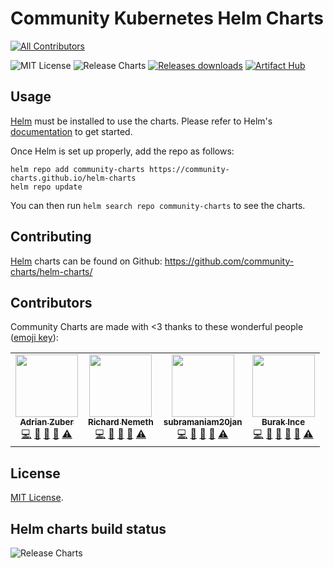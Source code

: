 # Community Kubernetes Helm Charts
<!-- ALL-CONTRIBUTORS-BADGE:START - Do not remove or modify this section -->
[![All Contributors](https://img.shields.io/badge/all_contributors-4-orange.svg?style=flat-square)](#contributors-)
<!-- ALL-CONTRIBUTORS-BADGE:END -->

![MIT License](https://img.shields.io/github/license/community-charts/helm-charts) ![Release Charts](https://github.com/community-charts/helm-charts/workflows/Release%20Charts/badge.svg?branch=main) [![Releases downloads](https://img.shields.io/github/downloads/community-charts/helm-charts/total.svg)](https://github.com/community-charts/helm-charts/releases) [![Artifact Hub](https://img.shields.io/endpoint?url=https://artifacthub.io/badge/repository/community-charts)](https://artifacthub.io/packages/search?repo=community-charts)

## Usage

[Helm](https://helm.sh) must be installed to use the charts.
Please refer to Helm's [documentation](https://helm.sh/docs/) to get started.

Once Helm is set up properly, add the repo as follows:

```console
helm repo add community-charts https://community-charts.github.io/helm-charts
helm repo update
```

You can then run `helm search repo community-charts` to see the charts.

## Contributing

[Helm](https://helm.sh) charts can be found on Github: <https://github.com/community-charts/helm-charts/>

## Contributors

Community Charts are made with <3 thanks to these wonderful people
([emoji key](https://allcontributors.org/docs/en/emoji-key#table)):

<!-- ALL-CONTRIBUTORS-LIST:START - Do not remove or modify this section -->
<!-- prettier-ignore-start -->
<!-- markdownlint-disable -->
<table>
  <tr>
    <td align="center"><a href="https://github.com/xadrianzetx"><img src="https://avatars.githubusercontent.com/u/37713008?v=4?s=100" width="100px;" alt=""/><br /><sub><b>Adrian Zuber</b></sub></a><br /><a href="https://github.com/community-charts/helm-charts/commits?author=xadrianzetx" title="Code">💻</a> <a href="https://github.com/community-charts/helm-charts/commits?author=xadrianzetx" title="Documentation">📖</a> <a href="https://github.com/community-charts/helm-charts/issues?q=author%3Axadrianzetx" title="Bug reports">🐛</a> <a href="#ideas-xadrianzetx" title="Ideas, Planning, & Feedback">🤔</a> <a href="https://github.com/community-charts/helm-charts/commits?author=xadrianzetx" title="Tests">⚠️</a></td>
    <td align="center"><a href="https://github.com/ryshoooo"><img src="https://avatars.githubusercontent.com/u/12965813?v=4?s=100" width="100px;" alt=""/><br /><sub><b>Richard Nemeth</b></sub></a><br /><a href="https://github.com/community-charts/helm-charts/commits?author=ryshoooo" title="Code">💻</a> <a href="https://github.com/community-charts/helm-charts/commits?author=ryshoooo" title="Documentation">📖</a> <a href="https://github.com/community-charts/helm-charts/issues?q=author%3Aryshoooo" title="Bug reports">🐛</a> <a href="#ideas-ryshoooo" title="Ideas, Planning, & Feedback">🤔</a> <a href="https://github.com/community-charts/helm-charts/commits?author=ryshoooo" title="Tests">⚠️</a></td>
    <td align="center"><a href="https://github.com/subramaniam20jan"><img src="https://avatars.githubusercontent.com/u/6160977?v=4?s=100" width="100px;" alt=""/><br /><sub><b>subramaniam20jan</b></sub></a><br /><a href="https://github.com/community-charts/helm-charts/commits?author=subramaniam20jan" title="Code">💻</a> <a href="https://github.com/community-charts/helm-charts/commits?author=subramaniam20jan" title="Documentation">📖</a> <a href="https://github.com/community-charts/helm-charts/issues?q=author%3Asubramaniam20jan" title="Bug reports">🐛</a> <a href="#ideas-subramaniam20jan" title="Ideas, Planning, & Feedback">🤔</a> <a href="https://github.com/community-charts/helm-charts/commits?author=subramaniam20jan" title="Tests">⚠️</a></td>
    <td align="center"><a href="https://www.burakince.net"><img src="https://avatars.githubusercontent.com/u/858202?v=4?s=100" width="100px;" alt=""/><br /><sub><b>Burak Ince</b></sub></a><br /><a href="https://github.com/community-charts/helm-charts/commits?author=burakince" title="Code">💻</a> <a href="https://github.com/community-charts/helm-charts/commits?author=burakince" title="Documentation">📖</a> <a href="https://github.com/community-charts/helm-charts/issues?q=author%3Aburakince" title="Bug reports">🐛</a> <a href="https://github.com/community-charts/helm-charts/pulls?q=is%3Apr+reviewed-by%3Aburakince" title="Reviewed Pull Requests">👀</a> <a href="#ideas-burakince" title="Ideas, Planning, & Feedback">🤔</a> <a href="https://github.com/community-charts/helm-charts/commits?author=burakince" title="Tests">⚠️</a></td>
  </tr>
</table>

<!-- markdownlint-restore -->
<!-- prettier-ignore-end -->

<!-- ALL-CONTRIBUTORS-LIST:END -->

## License

<!-- Keep full URL links to repo files because this README syncs from main to gh-pages.  -->
[MIT License](https://github.com/community-charts/helm-charts/blob/main/LICENSE).

## Helm charts build status

![Release Charts](https://github.com/community-charts/helm-charts/workflows/Release%20Charts/badge.svg?branch=main)
